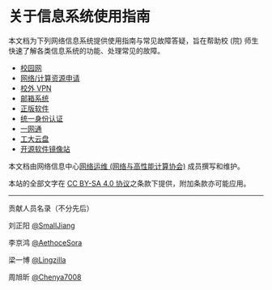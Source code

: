 # 关于信息系统使用指南

本文档为下列网络信息系统提供使用指南与常见故障答疑，旨在帮助校 (院) 师生快速了解各类信息系统的功能、处理常见的故障。

- [校园网](help/campusnetwork.md)
- [网络/计算资源申请](help/apply.md)
- [校外 VPN](help/vpn.md)
- [邮箱系统](help/mail.md)
- [正版软件](help/ms.md)
- [统一身份认证](help/sso.md)
- [一网通](help/os.md)
- [工大云盘](help/yunpan.md)
- [开源软件镜像站](https://mirrors.qlu.edu.cn/help/CRAN/)

本文档由网络信息中心[网络运维 (网络与高性能计算协会)](index.md) 成员撰写和维护。

本站的全部文字在 [CC BY-SA 4.0 协议](https://creativecommons.org/licenses/by-sa/4.0/deed.zh)之条款下提供，附加条款亦可能应用。

---

贡献人员名录（不分先后）

刘正阳 [@SmallJiang](https://github.com/SmallJiang/qluweb/commits?author=SmallJiang)

李京鸿 [@AethoceSora](https://github.com/SmallJiang/qluweb/commits?author=AethoceSora)

梁一博 [@Lingzilla](https://github.com/SmallJiang/qluweb/commits?author=Lingzilla)

周旭昕 [@Chenya7008](https://github.com/SmallJiang/qluweb/commits?author=Chenya7008)
